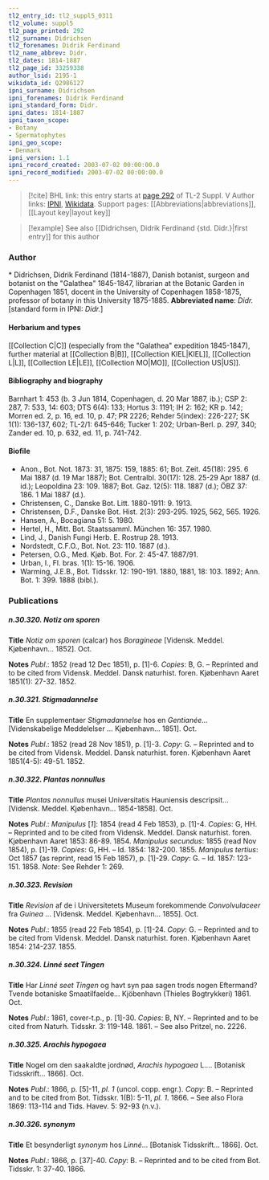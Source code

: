 ```yaml
---
tl2_entry_id: tl2_suppl5_0311
tl2_volume: suppl5
tl2_page_printed: 292
tl2_surname: Didrichsen
tl2_forenames: Didrik Ferdinand
tl2_name_abbrev: Didr.
tl2_dates: 1814-1887
tl2_page_id: 33259338
author_lsid: 2195-1
wikidata_id: Q2986127
ipni_surname: Didrichsen
ipni_forenames: Didrik Ferdinand
ipni_standard_form: Didr.
ipni_dates: 1814-1887
ipni_taxon_scope: 
- Botany
- Spermatophytes
ipni_geo_scope: 
- Denmark
ipni_version: 1.1
ipni_record_created: 2003-07-02 00:00:00.0
ipni_record_modified: 2003-07-02 00:00:00.0
---
```


> [!cite] BHL link: this entry starts at [page 292](https://www.biodiversitylibrary.org/page/33259338) of TL-2 Suppl. V
> Author links: [IPNI](https://www.ipni.org/a/2195-1), [Wikidata](https://www.wikidata.org/wiki/Q2986127). Support pages: [[Abbreviations|abbreviations]], [[Layout key|layout key]]

> [!example] See also [[Didrichsen, Didrik Ferdinand {std. Didr.}|first entry]] for this author

### Author

\* Didrichsen, Didrik Ferdinand (1814-1887), Danish botanist, surgeon and botanist on the "Galathea" 1845-1847, librarian at the Botanic Garden in Copenhagen 1851, docent in the University of Copenhagen 1858-1875, professor of botany in this University 1875-1885. 
**Abbreviated name**: *Didr.* \[standard form in IPNI: *Didr.*\]

#### Herbarium and types

[[Collection C|C]] (especially from the "Galathea" expedition 1845-1847), further material at [[Collection B|B]], [[Collection KIEL|KIEL]], [[Collection L|L]], [[Collection LE|LE]], [[Collection MO|MO]], [[Collection US|US]].

#### Bibliography and biography

Barnhart 1: 453 (b. 3 Jun 1814, Copenhagen, d. 20 Mar 1887, ib.); CSP 2: 287, 7: 533, 14: 603; DTS 6(4): 133; Hortus 3: 1191; IH 2: 162; KR p. 142; Morren ed. 2, p. 16, ed. 10, p. 47; PR 2226; Rehder 5(index): 226-227; SK 1(1): 136-137, 602; TL-2/1: 645-646; Tucker 1: 202; Urban-Berl. p. 297, 340; Zander ed. 10, p. 632, ed. 11, p. 741-742.

#### Biofile

- Anon., Bot. Not. 1873: 31, 1875: 159, 1885: 61; Bot. Zeit. 45(18): 295. 6 Mai 1887 (d. 19 Mar 1887); Bot. Centralbl. 30(17): 128. 25-29 Apr 1887 (d. id.); Leopoldina 23: 109. 1887; Bot. Gaz. 12(5): 118. 1887 (d.); ÖBZ 37: 186. 1 Mai 1887 (d.).
- Christensen, C., Danske Bot. Litt. 1880-1911: 9. 1913.
- Christensen, D.F., Danske Bot. Hist. 2(3): 293-295. 1925, 562, 565. 1926.
- Hansen, A., Bocagiana 51: 5. 1980.
- Hertel, H., Mitt. Bot. Staatssamml. München 16: 357. 1980.
- Lind, J., Danish Fungi Herb. E. Rostrup 28. 1913.
- Nordstedt, C.F.O., Bot. Not. 23: 110. 1887 (d.).
- Petersen, O.G., Med. Kjøb. Bot. For. 2: 45-47. 1887/91.
- Urban, I., Fl. bras. 1(1): 15-16. 1906.
- Warming, J.E.B., Bot. Tidsskr. 12: 190-191. 1880, 1881, 18: 103. 1892; Ann. Bot. 1: 399. 1888 (bibl.).

### Publications

##### n.30.320. Notiz om sporen

**Title**
*Notiz om sporen* (calcar) hos *Boragineae* \[Vidensk. Meddel. Kjøbenhavn... 1852\]. Oct.

**Notes**
*Publ*.: 1852 (read 12 Dec 1851), p. \[1\]-6. *Copies*: B, G. – Reprinted and to be cited from Vidensk. Meddel. Dansk naturhist. foren. Kjøbenhavn Aaret 1851(1): 27-32. 1852.

##### n.30.321. Stigmadannelse

**Title**
En supplementaer *Stigmadannelse* hos en *Gentianée*... \[Videnskabelige Meddelelser ... Kjøbenhavn... 1851\]. Oct.

**Notes**
*Publ*.: 1852 (read 28 Nov 1851), p. \[1\]-3. *Copy*: G. – Reprinted and to be cited from Vidensk. Meddel. Dansk naturhist. foren. Kjøbenhavn Aaret 1851(4-5): 49-51. 1852.

##### n.30.322. Plantas nonnullus

**Title**
*Plantas nonnullus* musei Universitatis Hauniensis descripsit... \[Vidensk. Meddel. Kjøbenhavn... 1854-1858\]. Oct.

**Notes**
*Publ*.: *Manipulus* \[*1*\]: 1854 (read 4 Feb 1853), p. \[1\]-4. *Copies*: G, HH. – Reprinted and to be cited from Vidensk. Meddel. Dansk naturhist. foren. Kjøbenhavn Aaret 1853: 86-89. 1854.
*Manipulus secundus*: 1855 (read Nov 1854), p. \[1\]-19. *Copies*: G, HH. – Id. 1854: 182-200. 1855.
*Manipulus tertius*: Oct 1857 (as reprint, read 15 Feb 1857), p. \[1\]-29. *Copy*: G. – Id. 1857: 123-151. 1858.
*Note*: See Rehder 1: 269.

##### n.30.323. Revision

**Title**
*Revision* af de i Universitetets Museum forekommende *Convolvulaceer* fra *Guinea* ... \[Vidensk. Meddel. Kjøbenhavn... 1855\]. Oct.

**Notes**
*Publ*.: 1855 (read 22 Feb 1854), p. \[1\]-24. *Copy*: G. – Reprinted and to be cited from Vidensk. Meddel. Dansk naturhist. foren. Kjøbenhavn Aaret 1854: 214-237. 1855.

##### n.30.324. Linné seet Tingen

**Title**
Har *Linné seet Tingen* og havt syn paa sagen trods nogen Eftermand? Tvende botaniske Smaatilfaelde... Kjöbenhavn (Thieles Bogtrykkeri) 1861. Oct.

**Notes**
*Publ*.: 1861, cover-t.p., p. \[1\]-30. *Copies*: B, NY. – Reprinted and to be cited from Naturh. Tidsskr. 3: 119-148. 1861. – See also Pritzel, no. 2226.

##### n.30.325. Arachis hypogaea

**Title**
Nogel om den saakaldte jordnød, *Arachis hypogaea* L.... \[Botanisk Tidsskrift... 1866\]. Oct.

**Notes**
*Publ*.: 1866, p. \[5\]-11, *pl. 1* (uncol. copp. engr.). *Copy*: B. – Reprinted and to be cited from Bot. Tidsskr. 1(B): 5-11, *pl. 1.* 1866. – See also Flora 1869: 113-114 and Tids. Havev. 5: 92-93 (n.v.).

##### n.30.326. synonym

**Title**
Et besynderligt *synonym* hos *Linné*... \[Botanisk Tidsskrift... 1866\]. Oct.

**Notes**
*Publ*.: 1866, p. \[37\]-40. *Copy*: B. – Reprinted and to be cited from Bot. Tidsskr. 1: 37-40. 1866.

